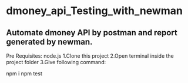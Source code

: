 # dmoney_api_Testing_with_newman
## Automate dmoney API by postman and report generated by newman. 
 Pre Requisites: node.js
1.Clone this project
2.Open terminal inside the project folder
3.Give following command:


npm i
npm test
